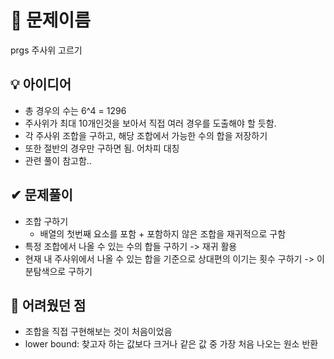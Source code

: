 # 🔎 문제이름

prgs 주사위 고르기

## 💡 아이디어

- 총 경우의 수는 6^4 = 1296
- 주사위가 최대 10개인것을 보아서 직접 여러 경우를 도출해야 할 듯함.
- 각 주사위 조합을 구하고, 해당 조합에서 가능한 수의 합을 저장하기
- 또한 절반의 경우만 구하면 됨. 어차피 대칭
- 관련 풀이 참고함..

## ✔ 문제풀이

- 조합 구하기
  - 배열의 첫번째 요소를 포함 + 포함하지 않은 조합을 재귀적으로 구함
- 특정 조합에서 나올 수 있는 수의 합들 구하기 -> 재귀 활용
- 현재 내 주사위에서 나올 수 있는 합을 기준으로 상대편의 이기는 횟수 구하기 -> 이분탐색으로 구하기

## 🤕 어려웠던 점

- 조합을 직접 구현해보는 것이 처음이었음
- lower bound: 찾고자 하는 값보다 크거나 같은 값 중 가장 처음 나오는 원소 반환
